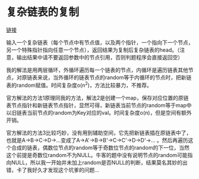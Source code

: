 # 复杂链表的复制

[链接](https://www.nowcoder.com/practice/f836b2c43afc4b35ad6adc41ec941dba?tpId=13&tqId=11178&tPage=2&rp=2&ru=/ta/coding-interviews&qru=/ta/coding-interviews/question-ranking)

输入一个复杂链表（每个节点中有节点值，以及两个指针，一个指向下一个节点，另一个特殊指针指向任意一个节点），返回结果为复制后复杂链表的head。（注意，输出结果中请不要返回参数中的节点引用，否则判题程序会直接返回空）



我的解法是用两层循环，外循环遍历每一个链表的节点，内循环是遍历链表其他节点，对原链表来说，当外循环的链表节点的random等于内循环的节点时，把新链表的random赋值。时间复杂度o(n<sup>2</sup>)，方法比较暴力，不推荐。



官方解法的方法1原理同我的方法，解法2是创建一个map，保存对应位置的原链表节点指针和新链表节点指针，显然可得，新链表当前节点的random等于map中以旧链表当前节点的random为Key对应的val。时间复杂度o(n)，但是空间有额外开销。



官方解法的方法3比较巧妙，没有用到辅助空间，它先把新链表插在原链表中了，也就是A->B->C->D->...变成了A->A'->B->B'->C->C'->D->D'->... 。然后再遍历这个合成的链表，偶数位节点的random等于奇数位节点的random的下一位，当然这个前提是奇数位random不为NULL。牛客的题中没有说明节点的random可能指向NULL，所以我一开始并未加上random是否NULL的判断，结果莫名其妙的出错，卡了我好久才发现这个坑爹的问题...

